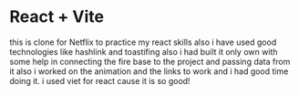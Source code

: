 # React + Vite

this is clone for Netflix to practice my react skills also i have used good technologies like hashlink and toastifing also i had built it only own with some help in connecting the fire base to the project and passing data from it also i worked on the animation and the links to work and i had good time doing it. i used viet for react cause it is so good!
